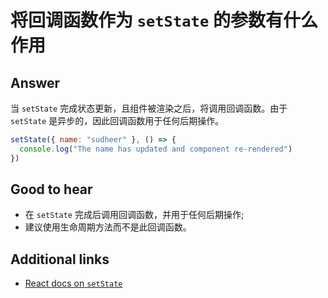 # 将回调函数作为 `setState` 的参数有什么作用

## Answer

当 `setState` 完成状态更新，且组件被渲染之后，将调用回调函数。由于 `setState` 是异步的，因此回调函数用于任何后期操作。

```js
setState({ name: "sudheer" }, () => {
  console.log("The name has updated and component re-rendered")
})
```

## Good to hear

* 在 `setState` 完成后调用回调函数，并用于任何后期操作;
* 建议使用生命周期方法而不是此回调函数。

## Additional links

* [React docs on `setState`](https://reactjs.org/docs/react-component.html#setstate)

<!-- tags: (react,javascript) -->

<!-- expertise: (1) -->
